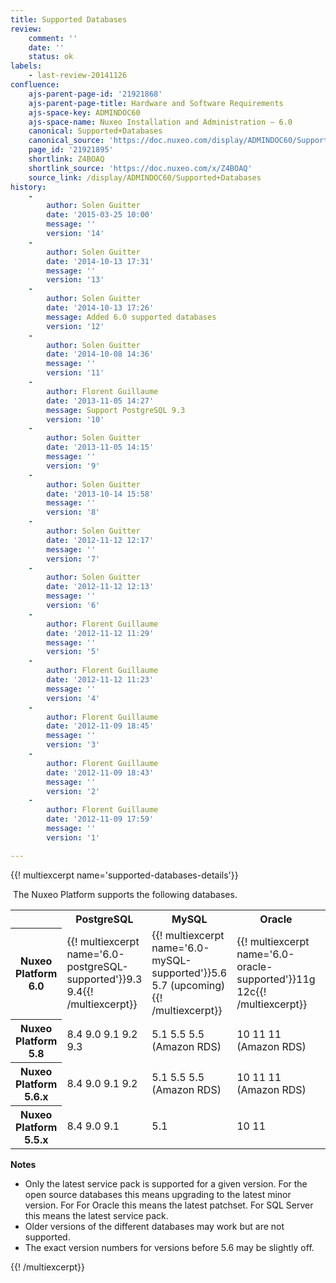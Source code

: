 ```yaml
---
title: Supported Databases
review:
    comment: ''
    date: ''
    status: ok
labels:
    - last-review-20141126
confluence:
    ajs-parent-page-id: '21921868'
    ajs-parent-page-title: Hardware and Software Requirements
    ajs-space-key: ADMINDOC60
    ajs-space-name: Nuxeo Installation and Administration — 6.0
    canonical: Supported+Databases
    canonical_source: 'https://doc.nuxeo.com/display/ADMINDOC60/Supported+Databases'
    page_id: '21921895'
    shortlink: Z4BOAQ
    shortlink_source: 'https://doc.nuxeo.com/x/Z4BOAQ'
    source_link: /display/ADMINDOC60/Supported+Databases
history:
    - 
        author: Solen Guitter
        date: '2015-03-25 10:00'
        message: ''
        version: '14'
    - 
        author: Solen Guitter
        date: '2014-10-13 17:31'
        message: ''
        version: '13'
    - 
        author: Solen Guitter
        date: '2014-10-13 17:26'
        message: Added 6.0 supported databases
        version: '12'
    - 
        author: Solen Guitter
        date: '2014-10-08 14:36'
        message: ''
        version: '11'
    - 
        author: Florent Guillaume
        date: '2013-11-05 14:27'
        message: Support PostgreSQL 9.3
        version: '10'
    - 
        author: Solen Guitter
        date: '2013-11-05 14:15'
        message: ''
        version: '9'
    - 
        author: Solen Guitter
        date: '2013-10-14 15:58'
        message: ''
        version: '8'
    - 
        author: Solen Guitter
        date: '2012-11-12 12:17'
        message: ''
        version: '7'
    - 
        author: Solen Guitter
        date: '2012-11-12 12:13'
        message: ''
        version: '6'
    - 
        author: Florent Guillaume
        date: '2012-11-12 11:29'
        message: ''
        version: '5'
    - 
        author: Florent Guillaume
        date: '2012-11-12 11:23'
        message: ''
        version: '4'
    - 
        author: Florent Guillaume
        date: '2012-11-09 18:45'
        message: ''
        version: '3'
    - 
        author: Florent Guillaume
        date: '2012-11-09 18:43'
        message: ''
        version: '2'
    - 
        author: Florent Guillaume
        date: '2012-11-09 17:59'
        message: ''
        version: '1'

---
```

{{! multiexcerpt name='supported-databases-details'}}

&nbsp;The Nuxeo Platform supports the following databases.

<table><tbody><tr><th colspan="1">&nbsp;</th><th colspan="1">PostgreSQL</th><th colspan="1">MySQL</th><th colspan="1">Oracle</th><th colspan="1">SQL Server</th><th colspan="1">MongoDB</th></tr><tr><th colspan="1">Nuxeo Platform 6.0</th><td colspan="1">{{! multiexcerpt name='6.0-postgreSQL-supported'}}9.3
9.4{{! /multiexcerpt}}</td><td colspan="1">{{! multiexcerpt name='6.0-mySQL-supported'}}5.6
5.7 (upcoming){{! /multiexcerpt}}</td><td colspan="1">{{! multiexcerpt name='6.0-oracle-supported'}}11g
12c{{! /multiexcerpt}}</td><td colspan="1">{{! multiexcerpt name='6.0-SQLserver-supported'}}2012
2012 (Azure){{! /multiexcerpt}}</td><td colspan="1">{{! multiexcerpt name='6.0-mongoDB-supported'}}2.6{{! /multiexcerpt}}</td></tr><tr><th colspan="1">Nuxeo Platform 5.8</th><td colspan="1">8.4
9.0
9.1
9.2
9.3</td><td colspan="1">5.1
5.5
5.5 (Amazon RDS)</td><td colspan="1">10
11
11 (Amazon RDS)</td><td colspan="1">2008
2008r2
2012
2012 (Azure)</td><td colspan="1">-</td></tr><tr><th colspan="1">Nuxeo Platform 5.6.x</th><td colspan="1">8.4
9.0
9.1
9.2</td><td colspan="1">5.1
5.5
5.5 (Amazon RDS)</td><td colspan="1">10
11
11 (Amazon RDS)</td><td colspan="1">2005
2008
2008r2
2012</td><td colspan="1">-</td></tr><tr><th colspan="1">Nuxeo Platform 5.5.x</th><td colspan="1">8.4
9.0
9.1</td><td colspan="1">5.1</td><td colspan="1">10
11</td><td colspan="1">2005
2008</td><td colspan="1">-</td></tr></tbody></table>

**Notes**

*   Only the latest service pack is supported for a given version. For the open source databases this means upgrading to the latest minor version.&nbsp;For For Oracle this means the latest patchset. For SQL Server this means the latest service pack.
*   Older versions of the different databases may work but are not supported.
*   The exact version numbers for versions before 5.6 may be slightly off.

{{! /multiexcerpt}}